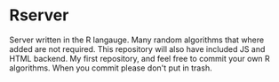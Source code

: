 # Rserver
Server written in the R langauge. Many random algorithms that where added are not required. This repository will also have included JS and HTML backend. My first repository, and feel free to commit your own R algorithms. When you commit please don't put in trash.
